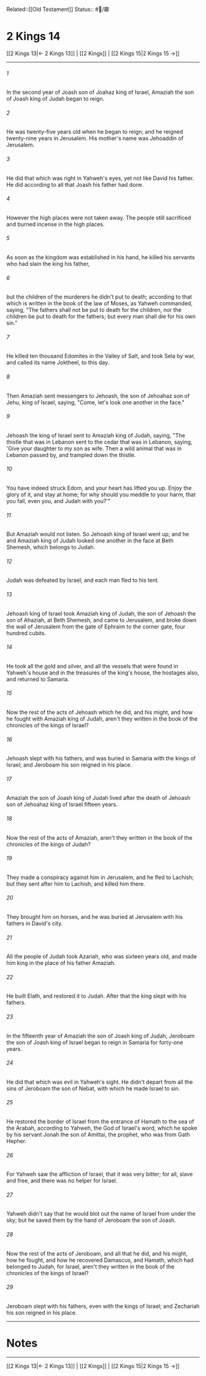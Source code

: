 Related::[[Old Testament]]
Status:: #📖/🟥
# 2 Kings 14

[[2 Kings 13|← 2 Kings 13]] | [[2 Kings]] | [[2 Kings 15|2 Kings 15 →]]
***



###### 1 
In the second year of Joash son of Joahaz king of Israel, Amaziah the son of Joash king of Judah began to reign. 

###### 2 
He was twenty-five years old when he began to reign; and he reigned twenty-nine years in Jerusalem. His mother's name was Jehoaddin of Jerusalem. 

###### 3 
He did that which was right in Yahweh's eyes, yet not like David his father. He did according to all that Joash his father had done. 

###### 4 
However the high places were not taken away. The people still sacrificed and burned incense in the high places. 

###### 5 
As soon as the kingdom was established in his hand, he killed his servants who had slain the king his father, 

###### 6 
but the children of the murderers he didn't put to death; according to that which is written in the book of the law of Moses, as Yahweh commanded, saying, "The fathers shall not be put to death for the children, nor the children be put to death for the fathers; but every man shall die for his own sin." 

###### 7 
He killed ten thousand Edomites in the Valley of Salt, and took Sela by war, and called its name Joktheel, to this day. 

###### 8 
Then Amaziah sent messengers to Jehoash, the son of Jehoahaz son of Jehu, king of Israel, saying, "Come, let's look one another in the face." 

###### 9 
Jehoash the king of Israel sent to Amaziah king of Judah, saying, "The thistle that was in Lebanon sent to the cedar that was in Lebanon, saying, 'Give your daughter to my son as wife. Then a wild animal that was in Lebanon passed by, and trampled down the thistle. 

###### 10 
You have indeed struck Edom, and your heart has lifted you up. Enjoy the glory of it, and stay at home; for why should you meddle to your harm, that you fall, even you, and Judah with you?'" 

###### 11 
But Amaziah would not listen. So Jehoash king of Israel went up; and he and Amaziah king of Judah looked one another in the face at Beth Shemesh, which belongs to Judah. 

###### 12 
Judah was defeated by Israel; and each man fled to his tent. 

###### 13 
Jehoash king of Israel took Amaziah king of Judah, the son of Jehoash the son of Ahaziah, at Beth Shemesh, and came to Jerusalem, and broke down the wall of Jerusalem from the gate of Ephraim to the corner gate, four hundred cubits. 

###### 14 
He took all the gold and silver, and all the vessels that were found in Yahweh's house and in the treasures of the king's house, the hostages also, and returned to Samaria. 

###### 15 
Now the rest of the acts of Jehoash which he did, and his might, and how he fought with Amaziah king of Judah, aren't they written in the book of the chronicles of the kings of Israel? 

###### 16 
Jehoash slept with his fathers, and was buried in Samaria with the kings of Israel; and Jeroboam his son reigned in his place. 

###### 17 
Amaziah the son of Joash king of Judah lived after the death of Jehoash son of Jehoahaz king of Israel fifteen years. 

###### 18 
Now the rest of the acts of Amaziah, aren't they written in the book of the chronicles of the kings of Judah? 

###### 19 
They made a conspiracy against him in Jerusalem, and he fled to Lachish; but they sent after him to Lachish, and killed him there. 

###### 20 
They brought him on horses, and he was buried at Jerusalem with his fathers in David's city. 

###### 21 
All the people of Judah took Azariah, who was sixteen years old, and made him king in the place of his father Amaziah. 

###### 22 
He built Elath, and restored it to Judah. After that the king slept with his fathers. 

###### 23 
In the fifteenth year of Amaziah the son of Joash king of Judah, Jeroboam the son of Joash king of Israel began to reign in Samaria for forty-one years. 

###### 24 
He did that which was evil in Yahweh's sight. He didn't depart from all the sins of Jeroboam the son of Nebat, with which he made Israel to sin. 

###### 25 
He restored the border of Israel from the entrance of Hamath to the sea of the Arabah, according to Yahweh, the God of Israel's word, which he spoke by his servant Jonah the son of Amittai, the prophet, who was from Gath Hepher. 

###### 26 
For Yahweh saw the affliction of Israel, that it was very bitter; for all, slave and free, and there was no helper for Israel. 

###### 27 
Yahweh didn't say that he would blot out the name of Israel from under the sky; but he saved them by the hand of Jeroboam the son of Joash. 

###### 28 
Now the rest of the acts of Jeroboam, and all that he did, and his might, how he fought, and how he recovered Damascus, and Hamath, which had belonged to Judah, for Israel, aren't they written in the book of the chronicles of the kings of Israel? 

###### 29 
Jeroboam slept with his fathers, even with the kings of Israel; and Zechariah his son reigned in his place.

---
# Notes


***
[[2 Kings 13|← 2 Kings 13]] | [[2 Kings]] | [[2 Kings 15|2 Kings 15 →]]
